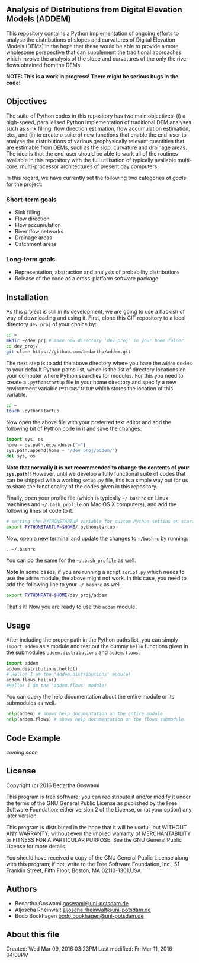 Analysis of Distributions from Digital Elevation Models (ADDEM)
---------------------------------------------------------------

This repository contains a Python implementation of ongoing efforts to
analyse the distributions of slopes and curvatures of Digital Elevation
Models (DEMs) in the hope that these would be able to provide a more
wholesome perspective that can supplement the traditional approaches which
involve the analysis of the slope and curvatures of the only the river flows
obtained from the DEMs. 

**NOTE: This is a work in progress! There might be serious bugs in the code!**

Objectives
----------

The suite of Python codes in this repository has two main objectives: (i) a
high-speed, parallelised Python implementation of traditional DEM analyses
such as sink filling, flow direction estimation, flow accumulation
estimation, etc., and (ii) to create a suite of new functions that enable
the end-user to analyse the distributions of various geophysically relevant
quantities that are estimable from DEMs, such as the slop, curvature and
drainage areas. The idea is that the end-user should be able to work all of
the routines available in this repository with the full utilisation of
typically available multi-core, multi-processor architectures of present day
computers.

In this regard, we have currently set the following two
categories of *goals* for the project:

### Short-term goals
* Sink filling
* Flow direction
* Flow accumulation
* River flow networks
* Drainage areas
* Catchment areas

### Long-term goals
* Representation, abstraction and analysis of probability distributions
* Release of the code as a cross-platform software package

Installation
------------

As this project is still in its development, we are going to use a hackish
of way of downloading and using it. First, clone this GIT repository to a
local directory ``dev_proj`` of your choice by:

```bash
cd ~
mkdir ~/dev_prj # make new directory 'dev_proj' in your home folder
cd dev_proj/
git clone https://github.com/bedartha/addem.git
```

The next step is to add the above directory where you have the ``addem``
codes to your default Python paths list, which is the list of directory
locations on your computer where Python searches for modules. For this you
need to create a ``.pythonstartup`` file in your home directory and specify
a new environment variable ``PYTHONSTARTUP`` which stores the location of
this variable.

```bash
cd ~
touch .pythonstartup
```

Now open the above file with your preferred text editor and add the
following bit of Python code in it and save the changes.

```python
import sys, os
home = os.path.expanduser("~")
sys.path.append(home + "/dev_proj/addem/")
del sys, os
```

**Note that normally it is not recommended to change the contents of your
``sys.path``!!** However, until we develop a fully functional suite of codes
that can be shipped with a working ``setup.py`` file, this is a simple way
out for us to share the functionality of the codes given in this repository.

Finally, open your profile file (which is typically ``~/.bashrc`` on Linux
machines and ``~/.bash_profile`` on Mac OS X computers), and add the
following lines of code to it.

```bash
# setting the PYTHONSTARTUP variable for custom Python settins on start
export PYTHONSTARTUP=$HOME/.pythonstartup
```

Now, open a new terminal and update the changes to ``~/bashrc`` by running:

```bash
. ~/.bashrc
```
You can do the same for the ``~/.bash_profile`` as well.

**Note**
In some cases, if you are running a script ``script.py`` which needs to use
the ``addem`` module, the above might not work. In this case, you need to
add the following line to your ``~/.bashrc`` as well.

```bash
export PYTHONPATH=$HOME/dev_proj/addem
```

That's it! Now you are ready to use the ``addem`` module.


Usage
-----

After including the proper path in the Python paths list, you can simply
``import addem`` as a module and test out the dummy ``hello``
functions given in the submodules ``addem.distributions`` and
``addem.flows``.

```python
import addem
addem.distributions.hello()
# Hello! I am the 'addem.distributions' module!
addem.flows.hello()
#Hello! I am the 'addem.flows' module!
```

You can query the help documentation about the entire module or its
submodules as well.

```python
help(addem) # shows help documentation on the entire module
help(addem.flows) # shows help documentation on the flows submodule
```

Code Example
------------

*coming soon*


License
-------

Copyright (c) 2016 Bedartha Goswami 

This program is free software; you can redistribute it and/or
modify it under the terms of the GNU General Public License
as published by the Free Software Foundation; either version 2
of the License, or (at your option) any later version.

This program is distributed in the hope that it will be useful,
but WITHOUT ANY WARRANTY; without even the implied warranty of
MERCHANTABILITY or FITNESS FOR A PARTICULAR PURPOSE.  See the
GNU General Public License for more details.

You should have received a copy of the GNU General Public License
along with this program; if not, write to the Free Software
Foundation, Inc., 51 Franklin Street, Fifth Floor, Boston, 
MA  02110-1301,USA.

Authors
-------

* Bedartha Goswami <goswami@uni-potsdam.de>
* Aljoscha Rheinwalt <aljoscha.rheinwalt@uni-potsdam.de>
* Bodo Bookhagen <bodo.bookhagen@uni-potsdam.de>

About this file
---------------

Created: Wed Mar 09, 2016  03:23PM
Last modified: Fri Mar 11, 2016  04:09PM

